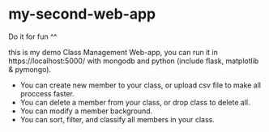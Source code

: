 # my-second-web-app

Do it for fun ^^

this is my demo Class Management Web-app, you can run it in https://localhost:5000/ with mongodb and python (include flask, matplotlib & pymongo).

+ You can create new member to your class, or upload csv file to make all proccess faster.
+ You can delete a member from your class, or drop class to delete all.
+ You can modify a member background.
+ You can sort, filter, and classify all members in your class.
